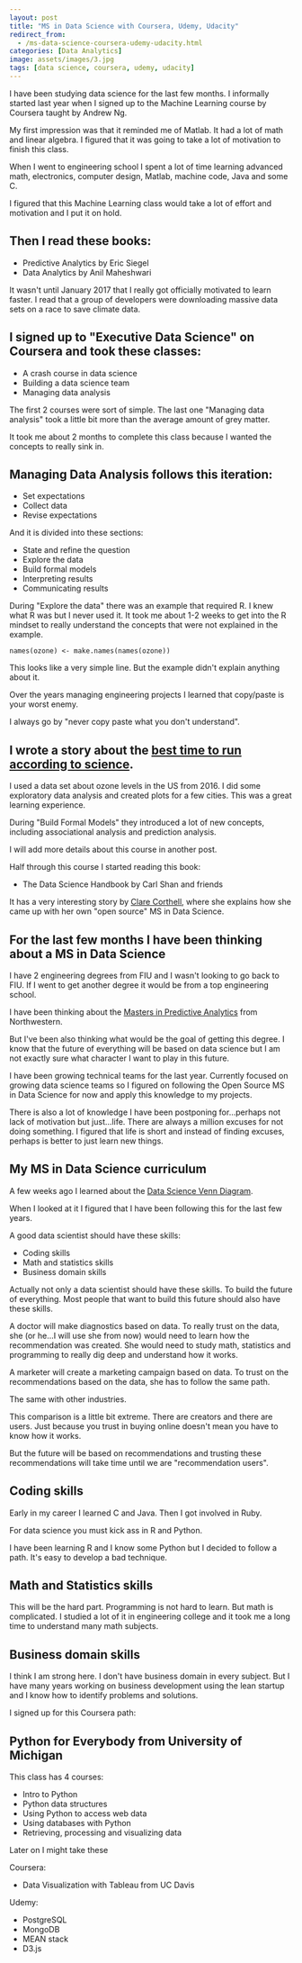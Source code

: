 ```yaml
---
layout: post
title: "MS in Data Science with Coursera, Udemy, Udacity"
redirect_from:
  - /ms-data-science-coursera-udemy-udacity.html
categories: [Data Analytics]
image: assets/images/3.jpg
tags: [data science, coursera, udemy, udacity]
---
```


I have been studying data science for the last few months. I informally started last year when I signed up to the Machine Learning course by Coursera taught by Andrew Ng.

My first impression was that it reminded me of Matlab. It had a lot of math and linear algebra. I figured that it was going to take a lot of motivation to finish this class.

When I went to engineering school I spent a lot of time learning advanced math, electronics, computer design, Matlab, machine code, Java and some C.

I figured that this Machine Learning class would take a lot of effort and motivation and I put it on hold.

## Then I read these books:

* Predictive Analytics by Eric Siegel
* Data Analytics by Anil Maheshwari

It wasn't until January 2017 that I really got officially motivated to learn faster. I read that a group of developers were downloading massive data sets on a race to save climate data.

## I signed up to "Executive Data Science" on Coursera and took these classes:

* A crash course in data science
* Building a data science team
* Managing data analysis

The first 2 courses were sort of simple. The last one "Managing data analysis" took a little bit more than the average amount of grey matter.

It took me about 2 months to complete this class because I wanted the concepts to really sink in.

## Managing Data Analysis follows this iteration:

* Set expectations
* Collect data
* Revise expectations

And it is divided into these sections:

* State and refine the question
* Explore the data
* Build formal models
* Interpreting results
* Communicating results

During "Explore the data" there was an example that required R. I knew what R was but I never used it. It took me about 1-2 weeks to get into the R mindset to really understand the concepts that were not explained in the example.

    names(ozone) <- make.names(names(ozone))

This looks like a very simple line. But the example didn't explain anything about it.

Over the years managing engineering projects I learned that copy/paste is your worst enemy.

I always go by "never copy paste what you don't understand".

## I wrote a story about the <a href="https://www.datasciencegrows.com/best-time-to-run-according-to-science.html" target="_blank">best time to run according to science</a>.

I used a data set about ozone levels in the US from 2016. I did some exploratory data analysis and created plots for a few cities. This was a great learning experience.

During "Build Formal Models" they introduced a lot of new concepts, including associational analysis and prediction analysis.

I will add more details about this course in another post.

Half through this course I started reading this book:

* The Data Science Handbook by Carl Shan and friends

It has a very interesting story by <a href="https://twitter.com/clarecorthell" target="_blank">Clare Corthell</a>, where she explains how she came up with her own "open source" MS in Data Science.

## For the last few months I have been thinking about a MS in Data Science

I have 2 engineering degrees from FIU and I wasn't looking to go back to FIU. If I went to get another degree it would be from a top engineering school.

I have been thinking about the <a href="http://sps.northwestern.edu/program-areas/graduate/predictive-analytics/" target="_blank">Masters in Predictive Analytics</a> from Northwestern.

But I've been also thinking what would be the goal of getting this degree. I know that the future of everything will be based on data science but I am not exactly sure what character I want to play in this future.

I have been growing technical teams for the last year. Currently focused on growing data science teams so I figured on following the Open Source MS in Data Science for now and apply this knowledge to my projects.

There is also a lot of knowledge I have been postponing for...perhaps not lack of motivation but just...life. There are always a million excuses for not doing something. I figured that life is short and instead of finding excuses, perhaps is better to just learn new things.

## My MS in Data Science curriculum

A few weeks ago I learned about the <a href="http://drewconway.com/zia/2013/3/26/the-data-science-venn-diagram" target="_blank">Data Science Venn Diagram</a>.

When I looked at it I figured that I have been following this for the last few years.

A good data scientist should have these skills:

* Coding skills
* Math and statistics skills
* Business domain skills

Actually not only a data scientist should have these skills. To build the future of everything. Most people that want to build this future should also have these skills.

A doctor will make diagnostics based on data. To really trust on the data, she (or he...I will use she from now) would need to learn how the recommendation was created. She would need to study math, statistics and programming to really dig deep and understand how it works.

A marketer will create a marketing campaign based on data. To trust on the recommendations based on the data, she has to follow the same path.

The same with other industries.

This comparison is a little bit extreme. There are creators and there are users. Just because you trust in buying online doesn't mean you have to know how it works.

But the future will be based on recommendations and trusting these recommendations will take time until we are "recommendation users".

## Coding skills

Early in my career I learned C and Java. Then I got involved in Ruby.

For data science you must kick ass in R and Python.

I have been learning R and I know some Python but I decided to follow a path. It's easy to develop a bad technique.

## Math and Statistics skills

This will be the hard part. Programming is not hard to learn. But math is complicated. I studied a lot of it in engineering college and it took me a long time to understand many math subjects.

## Business domain skills

I think I am strong here. I don't have business domain in every subject. But I have many years working on business development using the lean startup and I know how to identify problems and solutions.

I signed up for this Coursera path:

## Python for Everybody from University of Michigan

This class has 4 courses:

* Intro to Python
* Python data structures
* Using Python to access web data
* Using databases with Python
* Retrieving, processing and visualizing data

Later on I might take these

Coursera:

* Data Visualization with Tableau from UC Davis

Udemy:

* PostgreSQL
* MongoDB
* MEAN stack
* D3.js

